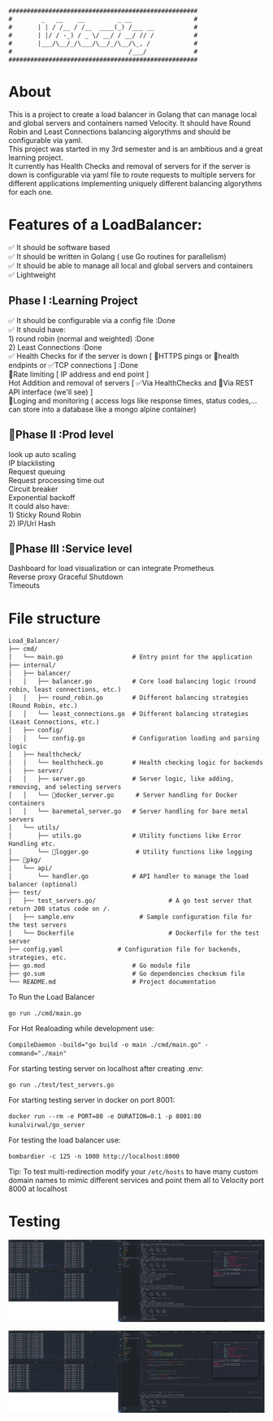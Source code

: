 ```
####################################################  
#		 _   __    __         _ __      		   #  
#		| | / /__ / /__  ____(_) /___ __		   #  
#		| |/ / -_) / _ \/ __/ / __/ // /		   #  
#		|___/\__/_/\___/\__/_/\__/\_, / 		   #  
#		                         /___/  		   #  
####################################################  
```

# About

This is a project to create a load balancer in Golang that can manage local and global servers and containers named Velocity. It should have Round Robin and Least Connections balancing algorythms and should be configurable via yaml.  
This project was started in my 3rd semester and is an ambitious and a great learning project.  
It currently has Health Checks and removal of servers for if the server is down is configurable via yaml file to route requests to multiple servers for different applications implementing uniquely different balancing algorythms for each one.

# Features of a LoadBalancer:

✅ It should be software based  
✅ It should be written in Golang ( use Go routines for parallelism)  
✅ It should be able to manage all local and global servers and containers  
✅ Lightweight  


## Phase I :Learning Project  
✅ It should be configurable via a config file :Done  
✅ It should have:  
	1) round robin (normal and weighted) :Done   
	2) Least Connections :Done  
✅ Health Checks for if the server is down [ 🚧HTTPS pings or 🚧health endpints or ✅TCP connections ] :Done  
🚧Rate limiting [ IP address and end point ]  
Hot Addition and removal of servers [ ✅Via HealthChecks and 🚧Via REST API interface (we'll see) ]  
🚧Loging and monitoring ( access logs like response times, status codes,... can store into a database like a mongo alpine container)  


## 🚧Phase II :Prod level  
look up auto scaling  
IP blacklisting  
Request queuing  
Request processing time out   
Circuit breaker   
Exponential backoff  
It could also have:  
	1) Sticky Round Robin  
	2) IP/Url Hash  

## 🚧Phase III :Service level  
Dashboard for load visualization or can integrate Prometheus  
Reverse proxy Graceful Shutdown  
Timeouts  




# File structure   
```
Load_Balancer/  
├── cmd/  
│   └── main.go                   # Entry point for the application  
├── internal/  
│   ├── balancer/  
│   │   ├── balancer.go           # Core load balancing logic (round robin, least connections, etc.)  
│   │   ├── round_robin.go        # Different balancing strategies (Round Robin, etc.)  
│   │   └── least_connections.go  # Different balancing strategies (Least Connections, etc.)  
│   ├── config/    
│   │   └── config.go             # Configuration loading and parsing logic  
│   ├── healthcheck/    
│   │   └── healthcheck.go        # Health checking logic for backends  
│   ├── server/  
│   │   ├── server.go             # Server logic, like adding, removing, and selecting servers  
│   │   └── 🚧docker_server.go      # Server handling for Docker containers  
│   │   └── baremetal_server.go   # Server handling for bare metal servers  
│   └── utils/    
│       ├── utils.go			  # Utility functions like Error Handling etc.    
│       └── 🚧logger.go             # Utility functions like logging  
├── 🚧pkg/    
│   └── api/    
│       └── handler.go            # API handler to manage the load balancer (optional)  
├── test/  
│   ├── test_servers.go/                    # A go test server that return 200 status code on /.   
│   ├── sample.env                  # Sample configuration file for the test servers  
│   └── Dockerfile                          # Dockerfile for the test server  
├── config.yaml               # Configuration file for backends, strategies, etc.  
├── go.mod                        # Go module file  
├── go.sum                        # Go dependencies checksum file  
└── README.md                     # Project documentation  
  ```
  
To Run the Load Balancer  

`go run ./cmd/main.go`  
  
For Hot Realoading while development use:  

`CompileDaemon -build="go build -o main ./cmd/main.go" -command="./main"`  

For starting testing server on localhost after creating .env:  

`go run ./test/test_servers.go`  
  
For starting testing server in docker on port 8001:  

`docker run --rm -e PORT=80 -e DURATION=0.1 -p 8001:80 kunalvirwal/go_server`  

For testing the load balancer use:  

`bombardier -c 125 -n 1000 http://localhost:8000`  
  
Tip: To test multi-redirection modify your `/etc/hosts` to have many custom domain names to mimic different services and point them all to Velocity port 8000 at localhost  

# Testing

![Round Robin Algorythm tests](./Readme_Assets/RoundRobin.png)  

![Least Connections Algorythm tests](./Readme_Assets/LeastConnections.png)  